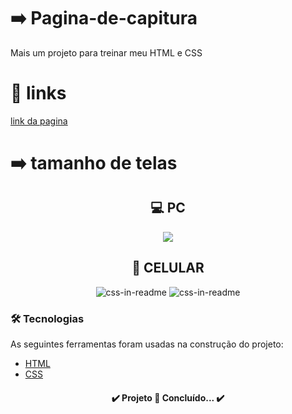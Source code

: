 # :arrow_right: Pagina-de-capitura
Mais um projeto para treinar meu HTML e CSS

# :link: links 

<a href="https://leonardobraz1.github.io/Pagina-de-capitura/">link da pagina</a>

# :arrow_right: tamanho de telas
<h2 align="center">💻 PC</h2>
<div align="center">
<img src="https://user-images.githubusercontent.com/101673432/174418376-9c1723c2-f410-446f-ae05-5d5de18242c7.png" />
</div>

<h2 align="center">📱 CELULAR</h2>
<div align="center">
    <img src="https://user-images.githubusercontent.com/101673432/174418432-a0ca2234-77e1-454c-bd17-df225c4bfdc2.png"  alt="css-in-readme">
    <img src="https://user-images.githubusercontent.com/101673432/174418551-9f296940-8aab-4886-a964-6b8104999d69.png"  alt="css-in-readme">
</div>


### 🛠 Tecnologias

As seguintes ferramentas foram usadas na construção do projeto:

- [HTML](https://html.com/)
- [CSS](https://www.infoescola.com/informatica/cascading-style-sheets-css/)




<h4 align="center"> 
	✔️  Projeto 🚀 Concluído...  ✔️
</h4>

